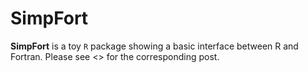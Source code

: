 # SimpFort

**SimpFort** is a toy `R` package showing a basic interface between R and Fortran. Please see <> for the corresponding post.
